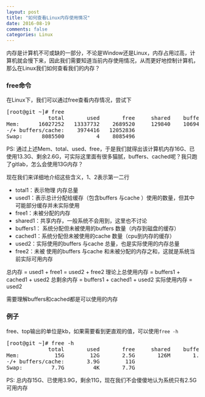 ```yaml
---
layout: post
title: "如何查看Linux内存使用情况"
date: 2016-08-19
comments: false
categories: Linux
---
```


内存是计算机不可或缺的一部分，不论是Window还是Linux，内存占用过高，计算机就会慢下来，因此我们需要知道当前内存使用情况，从而更好地控制计算机，那么在Linux我们如何查看我们的内存？

### free命令
在Linux下，我们可以通过free查看内存情况，尝试下
<pre>
[root@git ~]# free
             total       used       free     shared    buffers     cached
Mem:      16027252   13337732    2689520     129840    1069464    8293852
-/+ buffers/cache:    3974416   12052836 
Swap:      8085500          4    8085496 
</pre>
PS: 通过上述Mem、total、used、free，于是我们就得出该计算机内存16G、已使用13.3G、剩余2.6G，可实际这里面有很多猫腻，buffers、cached呢？我只跑了gitlab，怎么会使用13G内存？

现在我们来详细地介绍这些含义，1、2表示第一二行

* total1：表示物理 内存总量
* used1：表示总计分配给缓存（包含buffers 与cache ）使用的数量，但其中可能部分缓存并未实际使用
* free1：未被分配的内存
* shared1：共享内存，一般系统不会用到，这里也不讨论
* buffers1： 系统分配但未被使用的buffers 数量（内存到磁盘的缓存）
* cached1：系统分配但未被使用的cache 数量（cpu到内存的缓存）
* used2：实际使用的buffers 与cache 总量，也是实际使用的内存总量
* free2：未被 使用的buffers 与cache 和未被分配的内存之和，这就是系统当前实际可用内存

总内存 = used1 + free1 = used2 + free2
理论上总使用内存 = buffers1 + cached1 + used2
总剩余内存 =  buffers1 + cached1 + used2
实际使用内存 = used2

需要理解buffers和cached都是可以使用的内存

### 例子
free、top输出的单位是kb，如果需要看到更直观的值，可以使用`free -h`
<pre>
[root@git ~]# free -h
             total       used       free     shared    buffers     cached
Mem:           15G        12G       2.5G       126M       1.0G       7.9G
-/+ buffers/cache:       3.9G        11G 
Swap:         7.7G         4K       7.7G 
</pre>
PS: 总内存15G、已使用3.9G，剩余11G，现在我们不会傻傻地认为系统只有2.5G可用内存

